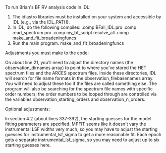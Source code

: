 To run Brian's BF RV analysis code in IDL:

1.  The idlastro libraries must be installed on your system and accessible by IDL (e.g., via the IDL_PATH).
2.  In IDL, do the following compiles:
.comp BFall_IDL.pro
.comp read_spectrum.pro
.comp my_bf_script
resolve_all
.comp make_and_fit_broadeningfuncs
3.  Run the main program.
make_and_fit_broadeningfuncs

Adjustments you must make to the code:

On about line 21, you'll need to adjust the directory names (the
observation_dirnames array) to point to where
you've stored the HET spectrum files and the ARCES spectrum files.  Inside
these directories, IDL will search for file name formats in the
observation_filebasenames array.  You will need to adjust these too if the
files are called something else.  The program will also be searching for the spectrum file names with specific order numbers;  the order numbers to be looped through are controlled via the variables observation_starting_orders and observation_n_orders. 

Optional adjustments:

In section 4.2 (about lines 337-392), the starting guesses for the model fitting parameters are specified.  MPFIT seems like it doesn't vary the instrumental LSF widths very much, so you may have to adjust the starting guesses for instrumental_lsf_sigma to get a more reasonable fit.  Each epoch gets a separate instrumental_lsf_sigma, so you may need to adjust up to six starting guesses here.